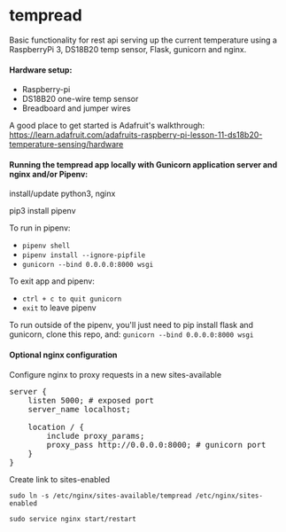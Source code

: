# tempread
Basic functionality for rest api serving up the current temperature using a RaspberryPi 3, DS18B20 temp sensor, Flask, gunicorn and nginx.

#### Hardware setup:
* Raspberry-pi
* DS18B20 one-wire temp sensor
* Breadboard and jumper wires

A good place to get started is Adafruit's walkthrough: https://learn.adafruit.com/adafruits-raspberry-pi-lesson-11-ds18b20-temperature-sensing/hardware


#### Running the tempread app locally with Gunicorn application server and nginx and/or Pipenv:

install/update python3, nginx

pip3 install pipenv

To run in pipenv:

* ```pipenv shell```
* ```pipenv install --ignore-pipfile```
* ```gunicorn --bind 0.0.0.0:8000 wsgi```

To exit app and pipenv:

* ```ctrl + c to quit gunicorn```
* ```exit``` to leave pipenv

To run outside of the pipenv, you'll just need to pip install flask and gunicorn, clone this repo, and:
```gunicorn --bind 0.0.0.0:8000 wsgi```


#### Optional nginx configuration
Configure nginx to proxy requests in a new sites-available<br/>
<pre>
server {
    listen 5000; # exposed port
    server_name localhost;

    location / {
        include proxy_params;
        proxy_pass http://0.0.0.0:8000; # gunicorn port
    }
}
</pre>

Create link to sites-enabled

```sudo ln -s /etc/nginx/sites-available/tempread /etc/nginx/sites-enabled```

```sudo service nginx start/restart```

